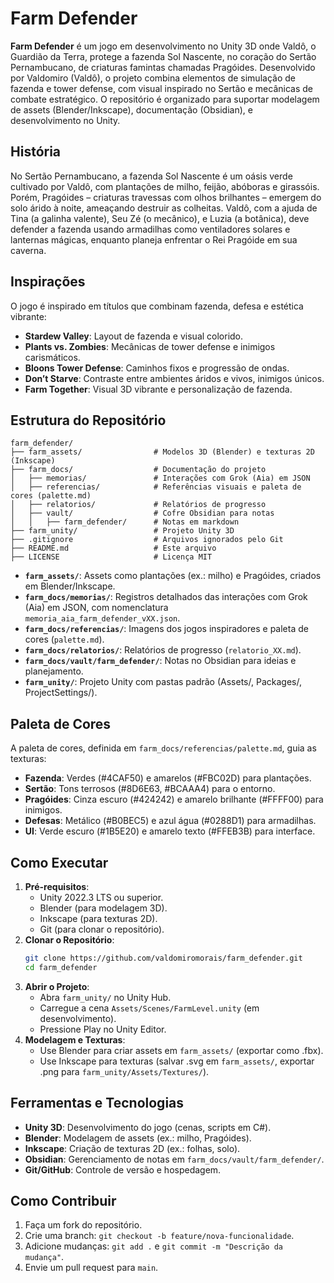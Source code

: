 # Farm Defender

**Farm Defender** é um jogo em desenvolvimento no Unity 3D onde Valdô, o Guardião da Terra, protege a fazenda Sol Nascente, no coração do Sertão Pernambucano, de criaturas famintas chamadas Pragóides. Desenvolvido por Valdomiro (Valdô), o projeto combina elementos de simulação de fazenda e tower defense, com visual inspirado no Sertão e mecânicas de combate estratégico. O repositório é organizado para suportar modelagem de assets (Blender/Inkscape), documentação (Obsidian), e desenvolvimento no Unity.

## História
No Sertão Pernambucano, a fazenda Sol Nascente é um oásis verde cultivado por Valdô, com plantações de milho, feijão, abóboras e girassóis. Porém, Pragóides – criaturas travessas com olhos brilhantes – emergem do solo árido à noite, ameaçando destruir as colheitas. Valdô, com a ajuda de Tina (a galinha valente), Seu Zé (o mecânico), e Luzia (a botânica), deve defender a fazenda usando armadilhas como ventiladores solares e lanternas mágicas, enquanto planeja enfrentar o Rei Pragóide em sua caverna.

## Inspirações
O jogo é inspirado em títulos que combinam fazenda, defesa e estética vibrante:
- **Stardew Valley**: Layout de fazenda e visual colorido.
- **Plants vs. Zombies**: Mecânicas de tower defense e inimigos carismáticos.
- **Bloons Tower Defense**: Caminhos fixos e progressão de ondas.
- **Don’t Starve**: Contraste entre ambientes áridos e vivos, inimigos únicos.
- **Farm Together**: Visual 3D vibrante e personalização de fazenda.

## Estrutura do Repositório
```
farm_defender/
├── farm_assets/                # Modelos 3D (Blender) e texturas 2D (Inkscape)
├── farm_docs/                  # Documentação do projeto
│   ├── memorias/               # Interações com Grok (Aia) em JSON
│   ├── referencias/            # Referências visuais e paleta de cores (palette.md)
│   ├── relatorios/             # Relatórios de progresso
│   ├── vault/                  # Cofre Obsidian para notas
│   │   ├── farm_defender/      # Notas em markdown
├── farm_unity/                 # Projeto Unity 3D
├── .gitignore                  # Arquivos ignorados pelo Git
├── README.md                   # Este arquivo
├── LICENSE                     # Licença MIT
```

- **`farm_assets/`**: Assets como plantações (ex.: milho) e Pragóides, criados em Blender/Inkscape.
- **`farm_docs/memorias/`**: Registros detalhados das interações com Grok (Aia) em JSON, com nomenclatura `memoria_aia_farm_defender_vXX.json`.
- **`farm_docs/referencias/`**: Imagens dos jogos inspiradores e paleta de cores (`palette.md`).
- **`farm_docs/relatorios/`**: Relatórios de progresso (`relatorio_XX.md`).
- **`farm_docs/vault/farm_defender/`**: Notas no Obsidian para ideias e planejamento.
- **`farm_unity/`**: Projeto Unity com pastas padrão (Assets/, Packages/, ProjectSettings/).

## Paleta de Cores
A paleta de cores, definida em `farm_docs/referencias/palette.md`, guia as texturas:
- **Fazenda**: Verdes (#4CAF50) e amarelos (#FBC02D) para plantações.
- **Sertão**: Tons terrosos (#8D6E63, #BCAAA4) para o entorno.
- **Pragóides**: Cinza escuro (#424242) e amarelo brilhante (#FFFF00) para inimigos.
- **Defesas**: Metálico (#B0BEC5) e azul água (#0288D1) para armadilhas.
- **UI**: Verde escuro (#1B5E20) e amarelo texto (#FFEB3B) para interface.

## Como Executar
1. **Pré-requisitos**:
   - Unity 2022.3 LTS ou superior.
   - Blender (para modelagem 3D).
   - Inkscape (para texturas 2D).
   - Git (para clonar o repositório).
2. **Clonar o Repositório**:
   ```bash
   git clone https://github.com/valdomiromorais/farm_defender.git
   cd farm_defender
   ```
3. **Abrir o Projeto**:
   - Abra `farm_unity/` no Unity Hub.
   - Carregue a cena `Assets/Scenes/FarmLevel.unity` (em desenvolvimento).
   - Pressione Play no Unity Editor.
4. **Modelagem e Texturas**:
   - Use Blender para criar assets em `farm_assets/` (exportar como .fbx).
   - Use Inkscape para texturas (salvar .svg em `farm_assets/`, exportar .png para `farm_unity/Assets/Textures/`).

## Ferramentas e Tecnologias
- **Unity 3D**: Desenvolvimento do jogo (cenas, scripts em C#).
- **Blender**: Modelagem de assets (ex.: milho, Pragóides).
- **Inkscape**: Criação de texturas 2D (ex.: folhas, solo).
- **Obsidian**: Gerenciamento de notas em `farm_docs/vault/farm_defender/`.
- **Git/GitHub**: Controle de versão e hospedagem.

## Como Contribuir
1. Faça um fork do repositório.
2. Crie uma branch: `git checkout -b feature/nova-funcionalidade`.
3. Adicione mudanças: `git add .` e `git commit -m "Descrição da mudança"`.
4. Envie um pull request para `main`.
